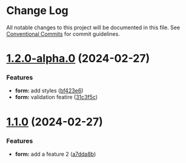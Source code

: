 # Change Log

All notable changes to this project will be documented in this file.
See [Conventional Commits](https://conventionalcommits.org) for commit guidelines.

# [1.2.0-alpha.0](https://github.com/emilov2501/lern/compare/form@1.1.0...form@1.2.0-alpha.0) (2024-02-27)


### Features

* **form:** add styles ([bf423e6](https://github.com/emilov2501/lern/commit/bf423e67a3fa2cc17da511107f4a391ef1cf7949))
* **form:** validation featire ([31c3f5c](https://github.com/emilov2501/lern/commit/31c3f5c72d9f7191de219dd1b10b6c0b3dec4d54))





# [1.1.0](https://github.com/emilov2501/lern/compare/form@1.0.2...form@1.1.0) (2024-02-27)


### Features

* **form:** add a feature 2 ([a7dda8b](https://github.com/emilov2501/lern/commit/a7dda8bef570194e1bfe862afbae2d811a0d7330))
